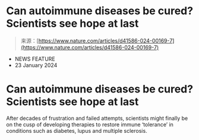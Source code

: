 <!--yml
category: 未分类
date: 2024-05-27 15:04:40
-->

# Can autoimmune diseases be cured? Scientists see hope at last

> 来源：[https://www.nature.com/articles/d41586-024-00169-7](https://www.nature.com/articles/d41586-024-00169-7)

*   NEWS FEATURE
*   23 January 2024

# Can autoimmune diseases be cured? Scientists see hope at last

After decades of frustration and failed attempts, scientists might finally be on the cusp of developing therapies to restore immune ‘tolerance’ in conditions such as diabetes, lupus and multiple sclerosis.
